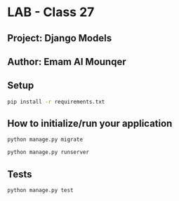 # LAB - Class 27

## Project: Django Models

## Author: Emam Al Mounqer

## Setup

```bash
pip install -r requirements.txt
```

## How to initialize/run your application

```bash
python manage.py migrate
```

```bash
python manage.py runserver
```

## Tests

```bash
python manage.py test
```
